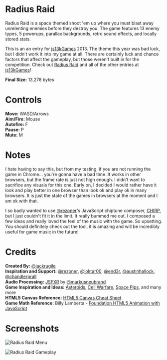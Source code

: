 # Radius Raid #

Radius Raid is a space themed shoot 'em up where you must blast away unrelenting enemies before they destroy you. The game features 13 enemy types, 5 powerups, parallax backgrounds, retro sound effects, and locally stored stats.

This is an an entry for [js13kGames](http://js13kgames.com) 2013. The theme this year was bad luck, but I didn't work it into my game at all. There are certainly luck and chance factors that affect the gameplay, but those weren't built in for the competition. Check out [Radius Raid](http://js13kgames.com/entries/radius-raid) and all of the other entries at [js13kGames](http://js13kgames.com/entries)!

**Final Size:** 13,278 bytes

# Controls #
**Move:** WASD/Arrows  
**Aim/Fire:** Mouse  
**Autofire:** F  
**Pause:** P  
**Mute:** M

# Notes #
I hate having to say this, but from my testing, if you are not running the game in Chrome... you're gonna have a bad time. It works in other browsers, but the frame rate is just not high enough. I didn't want to sacrifice any visuals for this one. Early on, I decided I would rather have it look and play better in one browser than look ok and play ok in many browsers. It is just the state of the games in browsers at the moment and I am ok with that.

I so badly wanted to use [@rezoner](https://twitter.com/rezoner)'s JavaScript chiptune composer, [CHIRP](http://chirp.rezoner.net/), but I just couldn't fit it in the limit. It really bummed me out. I composed a few ideas and really loved the feel of the music with the game. So upsetting. You should definitely check out the tool, it is amazing and will be incredibly useful for game music in the future!

# Credits #
**Created By:** [@jackrugile](https://twitter.com/jackrugile)  
**Inspiration and Support:** [@rezoner](https://twitter.com/rezoner), [@loktar00](https://twitter.com/loktar00), [@end3r](https://twitter.com/end3r), [@austinhallock](https://twitter.com/austinhallock), [@chandlerprall](https://twitter.com/chandlerprall)  
**Audio Processing:** [JSFXR](https://github.com/mneubrand/jsfxr) by [@markusneubrand](https://twitter.com/markusneubrand)  
**Game Inspiration and Ideas:** [Asteroids](http://www.atari.com/arcade/asteroids), [Cell Warfare](http://armorgames.com/play/3204/cell-warfare), [Space Pips](http://armorgames.com/play/3097/space-pips), and many more  
**HTML5 Canvas Reference:** [HTML5 Canvas Cheat Sheet](https://simon.html5.org/dump/html5-canvas-cheat-sheet.html)  
**Game Math Reference:** Billy Lamberta - [Foundation HTML5 Animation with JavaScript](http://lamberta.github.io/html5-animation/)

# Screenshots #
![Radius Raid Menu](http://jackrugile.com/radius-raid/images/menu-screenshot.png "Radius Raid Menu")

![Radius Raid Gameplay](http://jackrugile.com/radius-raid/images/gameplay-screenshot.png "Radius Raid Gameplay")